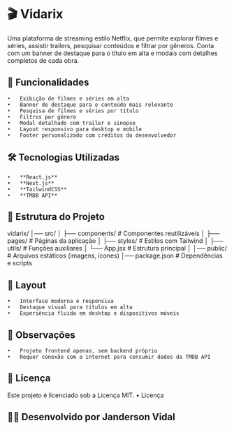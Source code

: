 # 🎬 Vidarix

Uma plataforma de streaming estilo Netflix, que permite explorar
filmes e séries, assistir trailers, pesquisar conteúdos e filtrar por
gêneros.
Conta com um banner de destaque para o título em alta e modais com
detalhes completos de cada obra.

## 📌 Funcionalidades
	•	Exibição de filmes e séries em alta
	•	Banner de destaque para o conteúdo mais relevante
	•	Pesquisa de filmes e séries por título
	•	Filtros por gênero
	•	Modal detalhado com trailer e sinopse
	•	Layout responsivo para desktop e mobile
	•	Footer personalizado com créditos do desenvolvedor

## 🛠️ Tecnologias Utilizadas
	•	**React.js**
	•	**Next.js**
	•	**TailwindCSS**
	•	**TMDB API**

## 📂 Estrutura do Projeto
vidarix/
│── src/
│   ├── components/     # Componentes reutilizáveis
│   ├── pages/          # Páginas da aplicação
│   ├── styles/         # Estilos com Tailwind
│   ├── utils/          # Funções auxiliares
│   └── App.jsx         # Estrutura principal
│
│── public/             # Arquivos estáticos (imagens, ícones)
│── package.json        # Dependências e scripts

## 🎨 Layout
	•	Interface moderna e responsiva
	•	Destaque visual para títulos em alta
	•	Experiência fluida em desktop e dispositivos móveis

## 📜 Observações
	•	Projeto frontend apenas, sem backend próprio
	•	Requer conexão com a internet para consumir dados da TMDB API

## 📜 Licença

Este projeto é licenciado sob a Licença MIT.
	•	Licença



## 👨‍💻 Desenvolvido por Janderson Vidal
